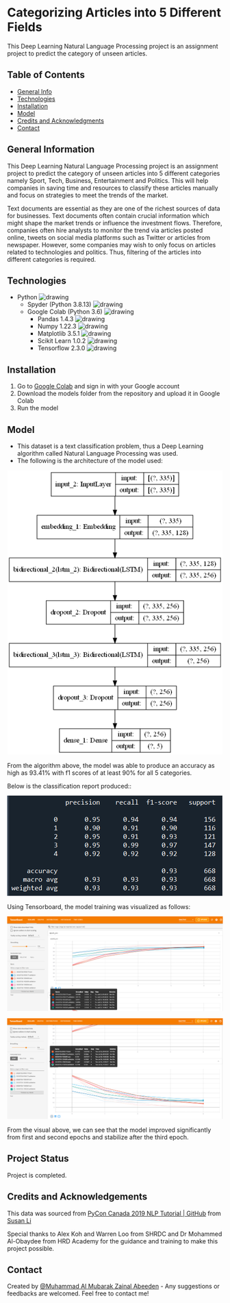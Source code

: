 # Categorizing Articles into 5 Different Fields

This Deep Learning Natural Language Processing project is an assignment project to predict the category of unseen articles.

## Table of Contents
* [General Info](#general-information)
* [Technologies](#technologies)
* [Installation](#installation)
* [Model](#model)
* [Credits and Acknowledgments](#credits-and-acknowledgements)
* [Contact](#contact)

## General Information

This Deep Learning Natural Language Processing project is an assignment project to predict the category of unseen articles into 5 different categories namely Sport, Tech, Business, Entertainment and Politics. This will help companies in saving time and resources to classify these articles manually and focus on strategies to meet the trends of the market.

Text documents are essential as they are one of the richest sources of data for businesses. Text documents often contain crucial information which might shape the market trends or influence the investment flows. Therefore, companies often hire analysts to monitor the trend via articles posted online, tweets on social media platforms such as Twitter or articles from newspaper. However, some companies may wish to only focus on articles related to technologies and politics. Thus, filtering of the articles into different categories is required.

## Technologies

- Python <img src="https://img.shields.io/badge/python-3670A0?style=for-the-badge&logo=python&logoColor=ffdd54" alt="drawing" width="6%"/>
    - Spyder (Python 3.8.13) <img src="https://img.shields.io/badge/Spyder-838485?style=for-the-badge&logo=spyder%20ide&logoColor=maroon" alt="drawing" width="6%"/>
    - Google Colab (Python 3.6) <img src="https://upload.wikimedia.org/wikipedia/commons/thumb/d/d0/Google_Colaboratory_SVG_Logo.svg/1200px-Google_Colaboratory_SVG_Logo.svg.png" alt="drawing" width="3.5%"/>
        - Pandas 1.4.3 <img src="https://img.shields.io/badge/pandas-%23150458.svg?style=for-the-badge&logo=pandas&logoColor=white" alt="drawing" width="6%"/>
        - Numpy 1.22.3 <img src="https://img.shields.io/badge/numpy-%23013243.svg?style=for-the-badge&logo=numpy&logoColor=white" alt="drawing" width="6%"/>
        - Matplotlib 3.5.1 <img src="https://matplotlib.org/_static/images/logo2.svg" alt="drawing" width="6%"/>
        - Scikit Learn 1.0.2 <img src="https://img.shields.io/badge/scikit--learn-%23F7931E.svg?style=for-the-badge&logo=scikit-learn&logoColor=white" alt="drawing" width="6%"/>
        - Tensorflow 2.3.0 <img src="https://img.shields.io/badge/TensorFlow-%23FF6F00.svg?style=for-the-badge&logo=TensorFlow&logoColor=white" alt="drawing" width="6%"/>
 
## Installation

1) Go to [Google Colab](https://colab.research.google.com/) and sign in with your Google account
2) Download the models folder from the repository and upload it in Google Colab
3) Run the model

## Model

- This dataset is a text classification problem, thus a Deep Learning algorithm called Natural Language Processing was used.
- The following is the architecture of the model used:

![model](statics/model.png)

From the algorithm above, the model was able to produce an accuracy as high as 93.41% with f1 scores of at least 90% for all 5 categories.

Below is the classification report produced::

![Classificaiton Report](statics/classification_report.png)

Using Tensorboard, the model training was visualized as follows:

![Tensorboard Epoch Acc](statics/tensorboard_epoch_acc.png)

![Tensorboard Epoch Loss](statics/tensorboard_epoch_loss.png)

From the visual above, we can see that the model improved significantly from first and second epochs and stabilize after the third epoch.

## Project Status

Project is completed.

## Credits and Acknowledgements

This data was sourced from [PyCon Canada 2019 NLP Tutorial | GitHub](https://raw.githubusercontent.com/susanli2016/PyCon-Canada-2019-NLP-Tutorial/master/bbc-text.csv) from [Susan Li](https://github.com/susanli2016)

Special thanks to Alex Koh and Warren Loo from SHRDC and Dr Mohammed Al-Obaydee from HRD Academy for the guidance and training to make 
this project possible.

## Contact

Created by [@Muhammad Al Mubarak Zainal Abeeden](https://www.linkedin.com/in/m-almubarak-za/) - Any suggestions or feedbacks are welcomed. Feel free to contact me!
